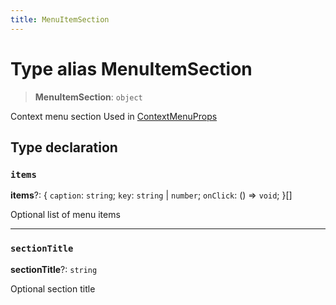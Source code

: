 ```yaml
---
title: MenuItemSection
---
```


# Type alias MenuItemSection

> **MenuItemSection**: `object`

Context menu section
Used in [ContextMenuProps](type-alias.ContextMenuProps.md)

## Type declaration

### `items`

**items**?: \{
  `caption`: `string`;
  `key`: `string` \| `number`;
  `onClick`: () => `void`;
 }[]

Optional list of menu items

***

### `sectionTitle`

**sectionTitle**?: `string`

Optional section title

